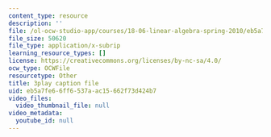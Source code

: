 ```yaml
---
content_type: resource
description: ''
file: /ol-ocw-studio-app/courses/18-06-linear-algebra-spring-2010/eb5a7fe66ff6537aac15662f73d424b7_JibVXBElKL0.vtt
file_size: 50620
file_type: application/x-subrip
learning_resource_types: []
license: https://creativecommons.org/licenses/by-nc-sa/4.0/
ocw_type: OCWFile
resourcetype: Other
title: 3play caption file
uid: eb5a7fe6-6ff6-537a-ac15-662f73d424b7
video_files:
  video_thumbnail_file: null
video_metadata:
  youtube_id: null
---
```

